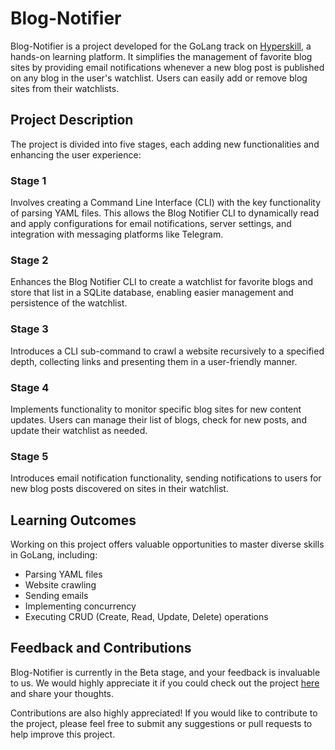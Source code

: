 # Blog-Notifier

Blog-Notifier is a project developed for the GoLang track on [Hyperskill](https://hyperskill.org), a hands-on learning platform.
It simplifies the management of favorite blog sites by providing email notifications whenever a new blog post is published on any blog in the user's watchlist. Users can easily add or remove blog sites from their watchlists.

## Project Description

The project is divided into five stages, each adding new functionalities and enhancing the user experience:

### Stage 1
Involves creating a Command Line Interface (CLI) with the key functionality of parsing YAML files. This allows the Blog Notifier CLI to dynamically read and apply configurations for email notifications, server settings, and integration with messaging platforms like Telegram.

### Stage 2
Enhances the Blog Notifier CLI to create a watchlist for favorite blogs and store that list in a SQLite database, enabling easier management and persistence of the watchlist.

### Stage 3
Introduces a CLI sub-command to crawl a website recursively to a specified depth, collecting links and presenting them in a user-friendly manner.

### Stage 4
Implements functionality to monitor specific blog sites for new content updates. Users can manage their list of blogs, check for new posts, and update their watchlist as needed.

### Stage 5
Introduces email notification functionality, sending notifications to users for new blog posts discovered on sites in their watchlist.

## Learning Outcomes

Working on this project offers valuable opportunities to master diverse skills in GoLang, including:
- Parsing YAML files
- Website crawling
- Sending emails
- Implementing concurrency
- Executing CRUD (Create, Read, Update, Delete) operations

## Feedback and Contributions
Blog-Notifier is currently in the Beta stage, and your feedback is invaluable to us. We would highly appreciate it if you could check out the project [here](https://hyperskill.org/projects/437) and share your thoughts. 

Contributions are also highly appreciated! If you would like to contribute to the project, please feel free to submit any suggestions or pull requests to help improve this project.
